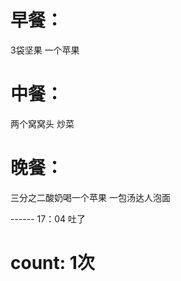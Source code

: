 # 早餐：
  3袋坚果
  一个苹果

# 中餐： 
 两个窝窝头
 炒菜

# 晚餐：
  三分之二酸奶喝一个苹果
  一包汤达人泡面  

  ------ 17：04 吐了 


# count: 1次
  



